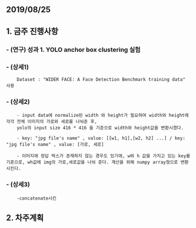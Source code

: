 ## 2019/08/25

## 1. 금주 진행사항
### - (연구) 성과 1. YOLO anchor box clustering 실험 
   ### - (상세1) 
        Dataset : "WIDER FACE: A Face Detection Benchmark training data" 사용
   ### - (상세2)
        - input data에 normalize된 width 와 height가 필요하여 width와 height에 각각 전체 이미지의 가로와 세로를 나눠준 후,
        yolo의 input size 416 * 416 을 기준으로 width와 height값을 변환시켰다. 
        
        - key: "jpg file's name" , value: [[w1, h1],[w2, h2] ...] / key: "jpg file's name" , value: [가로, 세로]
        
        - 이미지에 정답 박스가 존재하지 않는 경우도 있기에, w와 h 값을 가지고 있는 key를 기준으로, wh값에 img의 가로,세로값을 나눠 준다. 계산을 위해 numpy array형으로 변환 시킨다.
   ### - (상세3)
        -concatenate시킨 

## 2. 차주계획
